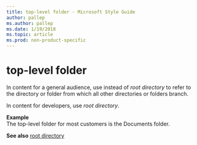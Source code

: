 ```yaml
---
title: top-level folder - Microsoft Style Guide
author: pallep
ms.author: pallep
ms.date: 1/19/2018
ms.topic: article
ms.prod: non-product-specific
---
```


# top-level folder

In content for a general audience, use instead of *root directory* to refer to the directory or folder from which all other directories or folders branch.

In content for developers, use *root directory*.

**Example**  
The top-level folder for most customers is the Documents folder.

**See also** [root directory](/style-guide/a-z-word-list-term-collections/r/root-directory)
